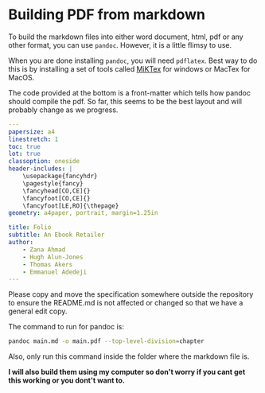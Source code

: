# Building PDF from markdown

To build the markdown files into either word document, html, pdf or any other format, you can use `pandoc`. However, it is a little flimsy to use.

When you are done installing `pandoc`, you will need `pdflatex`. Best way to do this is by installing a set of tools called [MiKTex](https://miktex.org/) for windows or MacTex for MacOS.

The code provided at the bottom is a front-matter which tells how pandoc should compile the pdf. So far, this seems to be the best layout and will probably change as we progress.

```yaml
---
papersize: a4
linestretch: 1
toc: true
lot: true
classoption: oneside
header-includes: |
    \usepackage{fancyhdr}
    \pagestyle{fancy}
    \fancyhead[CO,CE]{}
    \fancyfoot[CO,CE]{}
    \fancyfoot[LE,RO]{\thepage}
geometry: a4paper, portrait, margin=1.25in

title: Folio
subtitle: An Ebook Retailer
author:
    - Zana Ahmad
    - Hugh Alun-Jones
    - Thomas Akers
    - Emmanuel Adedeji
---
```

Please copy and move the specification somewhere outside the repository to ensure the README.md is not affected or changed so that we have a general edit copy.

The command to run for pandoc is:

```bash
pandoc main.md -o main.pdf --top-level-division=chapter
```

Also, only run this command inside the folder where the markdown file is.

**I will also build them using my computer so don't worry if you cant get this working or you dont't want to.**
